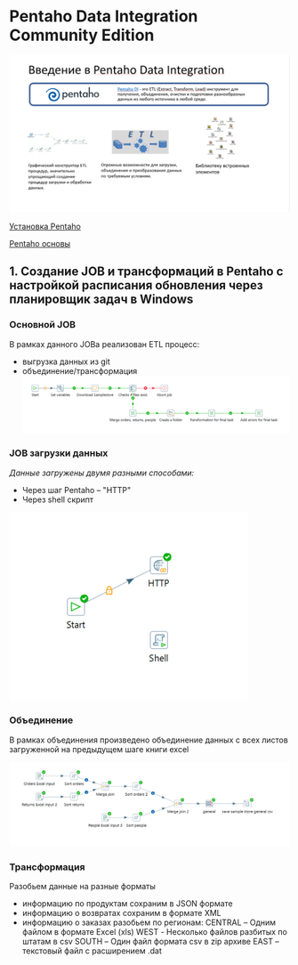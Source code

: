 # Pentaho Data Integration Community Edition

![](https://github.com/Artem-ne-Artem/Data-engineering-DL/blob/master/DE-101%20Modules/Module04/Pentaho/img/Pentaho.png)

[Установка Pentaho](https://www.youtube.com/watch?v=RL-EZCi51gc)

[Pentaho основы](https://www.youtube.com/watch?v=K3X9wIC0jO8)

## 1. Создание JOB и трансформаций в Pentaho с настройкой расписания обновления через планировщик задач в Windows

### Основной JOB
В рамках данного JOBа реализован ETL процесс:
- выгрузка данных из git
- объединение/трансформация
![](https://github.com/Artem-ne-Artem/Data-engineering-DL/blob/master/DE-101%20Modules/Module04/Pentaho/img/main1_job.png)

### JOB загрузки данных
*Данные загружены двумя разными способами:*
- Через шаг Pentaho – "HTTP"
- Через shell скрипт

![](https://github.com/Artem-ne-Artem/Data-engineering-DL/blob/master/DE-101%20Modules/Module04/Pentaho/img/job_download_samplestore.png)

### Объединение
В рамках объединения произведено объединение данных с всех листов загруженной на предыдущем шаге книги excel

![](https://github.com/Artem-ne-Artem/Data-engineering-DL/blob/master/DE-101%20Modules/Module04/Pentaho/img/transformation_general.png)

### Трансформация
Разобьем данные на разные форматы
- информацию по продуктам сохраним в JSON формате
- информацию о возвратах сохраним в формате XML
- информацию о заказах разобьем по регионам:
    CENTRAL – Одним файлом в формате Excel (xls)
    WEST  -  Несколько  файлов разбитых по штатам в csv
    SOUTH – Один файл формата csv в zip архиве
    EAST – текстовый файл с расширением .dat

![]()
